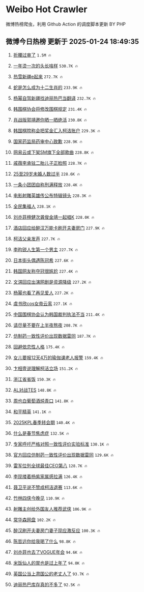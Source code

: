# Weibo Hot Crawler 



微博热榜爬虫，利用 Github Action 的调度脚本更新 BY PHP 


## 微博今日热榜 更新于 2025-01-24 18:49:35 
1. [折腰过审了](https://s.weibo.com/weibo?q=%23%E6%8A%98%E8%85%B0%E8%BF%87%E5%AE%A1%E4%BA%86%23&t=31&band_rank=1&Refer=top) `1.5M 🔥` 

1. [一年烫一次的头长啥样](https://s.weibo.com/weibo?q=%E4%B8%80%E5%B9%B4%E7%83%AB%E4%B8%80%E6%AC%A1%E7%9A%84%E5%A4%B4%E9%95%BF%E5%95%A5%E6%A0%B7&t=31&band_rank=2&Refer=top) `530.7K 🔥` 

1. [热雪新疆e起来](https://s.weibo.com/weibo?q=%23%E7%83%AD%E9%9B%AA%E6%96%B0%E7%96%86e%E8%B5%B7%E6%9D%A5%23&t=31&band_rank=3&Refer=top) `272.7K 🔥` 

1. [蛇是怎么成为十二生肖的](https://s.weibo.com/weibo?q=%23%E8%9B%87%E6%98%AF%E6%80%8E%E4%B9%88%E6%88%90%E4%B8%BA%E5%8D%81%E4%BA%8C%E7%94%9F%E8%82%96%E7%9A%84%23&t=31&band_rank=4&Refer=top) `233.9K 🔥` 

1. [杨幂自驾新疆找迪丽热巴当翻译](https://s.weibo.com/weibo?q=%E6%9D%A8%E5%B9%82%E8%87%AA%E9%A9%BE%E6%96%B0%E7%96%86%E6%89%BE%E8%BF%AA%E4%B8%BD%E7%83%AD%E5%B7%B4%E5%BD%93%E7%BF%BB%E8%AF%91&t=31&band_rank=5&Refer=top) `232.7K 🔥` 

1. [韩围棋协会将修改围棋规定](https://s.weibo.com/weibo?q=%23%E9%9F%A9%E5%9B%B4%E6%A3%8B%E5%8D%8F%E4%BC%9A%E5%B0%86%E4%BF%AE%E6%94%B9%E5%9B%B4%E6%A3%8B%E8%A7%84%E5%AE%9A%23&t=31&band_rank=6&Refer=top) `231.4K 🔥` 

1. [肖战版郭靖邀你晒一晒绝活](https://s.weibo.com/weibo?q=%23%E8%82%96%E6%88%98%E7%89%88%E9%83%AD%E9%9D%96%E9%82%80%E4%BD%A0%E6%99%92%E4%B8%80%E6%99%92%E7%BB%9D%E6%B4%BB%23&t=31&band_rank=7&Refer=top) `230.8K 🔥` 

1. [韩国棋院称会把奖金汇入柯洁账户](https://s.weibo.com/weibo?q=%23%E9%9F%A9%E5%9B%BD%E6%A3%8B%E9%99%A2%E7%A7%B0%E4%BC%9A%E6%8A%8A%E5%A5%96%E9%87%91%E6%B1%87%E5%85%A5%E6%9F%AF%E6%B4%81%E8%B4%A6%E6%88%B7%23&t=31&band_rank=8&Refer=top) `229.3K 🔥` 

1. [国家药监局药审中心致歉](https://s.weibo.com/weibo?q=%23%E5%9B%BD%E5%AE%B6%E8%8D%AF%E7%9B%91%E5%B1%80%E8%8D%AF%E5%AE%A1%E4%B8%AD%E5%BF%83%E8%87%B4%E6%AD%89%23&t=31&band_rank=9&Refer=top) `228.9K 🔥` 

1. [网易云或下架SM旗下全部歌曲](https://s.weibo.com/weibo?q=%23%E7%BD%91%E6%98%93%E4%BA%91%E6%88%96%E4%B8%8B%E6%9E%B6SM%E6%97%97%E4%B8%8B%E5%85%A8%E9%83%A8%E6%AD%8C%E6%9B%B2%23&t=31&band_rank=10&Refer=top) `228.8K 🔥` 

1. [戚薇李承铉二胎儿子正脸照](https://s.weibo.com/weibo?q=%23%E6%88%9A%E8%96%87%E6%9D%8E%E6%89%BF%E9%93%89%E4%BA%8C%E8%83%8E%E5%84%BF%E5%AD%90%E6%AD%A3%E8%84%B8%E7%85%A7%23&t=31&band_rank=11&Refer=top) `228.7K 🔥` 

1. [25至29岁未婚人数过半](https://s.weibo.com/weibo?q=%2325%E8%87%B329%E5%B2%81%E6%9C%AA%E5%A9%9A%E4%BA%BA%E6%95%B0%E8%BF%87%E5%8D%8A%23&t=31&band_rank=12&Refer=top) `228.6K 🔥` 

1. [一条小团团自称刑满释放](https://s.weibo.com/weibo?q=%23%E4%B8%80%E6%9D%A1%E5%B0%8F%E5%9B%A2%E5%9B%A2%E8%87%AA%E7%A7%B0%E5%88%91%E6%BB%A1%E9%87%8A%E6%94%BE%23&t=31&band_rank=13&Refer=top) `228.4K 🔥` 

1. [电影射雕英雄传公布特辑镜头](https://s.weibo.com/weibo?q=%23%E7%94%B5%E5%BD%B1%E5%B0%84%E9%9B%95%E8%8B%B1%E9%9B%84%E4%BC%A0%E5%85%AC%E5%B8%83%E7%89%B9%E8%BE%91%E9%95%9C%E5%A4%B4%23&t=31&band_rank=14&Refer=top) `228.3K 🔥` 

1. [全民集福人](https://s.weibo.com/weibo?q=%23%E5%85%A8%E6%B0%91%E9%9B%86%E7%A6%8F%E4%BA%BA%23&t=31&band_rank=15&Refer=top) `228.1K 🔥` 

1. [刘亦菲檀健次龚俊金靖一起唱K](https://s.weibo.com/weibo?q=%23%E5%88%98%E4%BA%A6%E8%8F%B2%E6%AA%80%E5%81%A5%E6%AC%A1%E9%BE%9A%E4%BF%8A%E9%87%91%E9%9D%96%E4%B8%80%E8%B5%B7%E5%94%B1K%23&t=31&band_rank=16&Refer=top) `228.0K 🔥` 

1. [酒店回应给醉汉万能卡刷开夫妻房门](https://s.weibo.com/weibo?q=%23%E9%85%92%E5%BA%97%E5%9B%9E%E5%BA%94%E7%BB%99%E9%86%89%E6%B1%89%E4%B8%87%E8%83%BD%E5%8D%A1%E5%88%B7%E5%BC%80%E5%A4%AB%E5%A6%BB%E6%88%BF%E9%97%A8%23&t=31&band_rank=17&Refer=top) `227.9K 🔥` 

1. [柯洁父亲发声](https://s.weibo.com/weibo?q=%23%E6%9F%AF%E6%B4%81%E7%88%B6%E4%BA%B2%E5%8F%91%E5%A3%B0%23&t=31&band_rank=18&Refer=top) `227.7K 🔥` 

1. [李昀锐人生第一个男主](https://s.weibo.com/weibo?q=%23%E6%9D%8E%E6%98%80%E9%94%90%E4%BA%BA%E7%94%9F%E7%AC%AC%E4%B8%80%E4%B8%AA%E7%94%B7%E4%B8%BB%23&t=31&band_rank=19&Refer=top) `227.7K 🔥` 

1. [日本街头偶遇陈冠希](https://s.weibo.com/weibo?q=%23%E6%97%A5%E6%9C%AC%E8%A1%97%E5%A4%B4%E5%81%B6%E9%81%87%E9%99%88%E5%86%A0%E5%B8%8C%23&t=31&band_rank=20&Refer=top) `227.6K 🔥` 

1. [韩国网友称夺冠很尴尬](https://s.weibo.com/weibo?q=%23%E9%9F%A9%E5%9B%BD%E7%BD%91%E5%8F%8B%E7%A7%B0%E5%A4%BA%E5%86%A0%E5%BE%88%E5%B0%B4%E5%B0%AC%23&t=31&band_rank=21&Refer=top) `227.4K 🔥` 

1. [文淇回应出演网剧是资源降级](https://s.weibo.com/weibo?q=%23%E6%96%87%E6%B7%87%E5%9B%9E%E5%BA%94%E5%87%BA%E6%BC%94%E7%BD%91%E5%89%A7%E6%98%AF%E8%B5%84%E6%BA%90%E9%99%8D%E7%BA%A7%23&t=31&band_rank=22&Refer=top) `227.2K 🔥` 

1. [杨幂也看了再见爱人](https://s.weibo.com/weibo?q=%23%E6%9D%A8%E5%B9%82%E4%B9%9F%E7%9C%8B%E4%BA%86%E5%86%8D%E8%A7%81%E7%88%B1%E4%BA%BA%23&t=31&band_rank=23&Refer=top) `227.2K 🔥` 

1. [虞书欣cos女帝云鸾](https://s.weibo.com/weibo?q=%23%E8%99%9E%E4%B9%A6%E6%AC%A3cos%E5%A5%B3%E5%B8%9D%E4%BA%91%E9%B8%BE%23&t=31&band_rank=24&Refer=top) `227.1K 🔥` 

1. [中国围棋协会认为韩国裁判执法不当](https://s.weibo.com/weibo?q=%23%E4%B8%AD%E5%9B%BD%E5%9B%B4%E6%A3%8B%E5%8D%8F%E4%BC%9A%E8%AE%A4%E4%B8%BA%E9%9F%A9%E5%9B%BD%E8%A3%81%E5%88%A4%E6%89%A7%E6%B3%95%E4%B8%8D%E5%BD%93%23&t=31&band_rank=25&Refer=top) `211.4K 🔥` 

1. [请尽量不要在上半夜熬夜](https://s.weibo.com/weibo?q=%23%E8%AF%B7%E5%B0%BD%E9%87%8F%E4%B8%8D%E8%A6%81%E5%9C%A8%E4%B8%8A%E5%8D%8A%E5%A4%9C%E7%86%AC%E5%A4%9C%23&t=31&band_rank=26&Refer=top) `208.7K 🔥` 

1. [仿制药一致性评价出现数据雷同](https://s.weibo.com/weibo?q=%23%E4%BB%BF%E5%88%B6%E8%8D%AF%E4%B8%80%E8%87%B4%E6%80%A7%E8%AF%84%E4%BB%B7%E5%87%BA%E7%8E%B0%E6%95%B0%E6%8D%AE%E9%9B%B7%E5%90%8C%23&t=31&band_rank=27&Refer=top) `187.7K 🔥` 

1. [回避依恋性人格](https://s.weibo.com/weibo?q=%E5%9B%9E%E9%81%BF%E4%BE%9D%E6%81%8B%E6%80%A7%E4%BA%BA%E6%A0%BC&t=31&band_rank=28&Refer=top) `175.4K 🔥` 

1. [女儿要报12天4万的瑜伽课老人报警](https://s.weibo.com/weibo?q=%23%E5%A5%B3%E5%84%BF%E8%A6%81%E6%8A%A512%E5%A4%A94%E4%B8%87%E7%9A%84%E7%91%9C%E4%BC%BD%E8%AF%BE%E8%80%81%E4%BA%BA%E6%8A%A5%E8%AD%A6%23&t=31&band_rank=29&Refer=top) `159.4K 🔥` 

1. [卞相壹说理解柯洁立场](https://s.weibo.com/weibo?q=%23%E5%8D%9E%E7%9B%B8%E5%A3%B9%E8%AF%B4%E7%90%86%E8%A7%A3%E6%9F%AF%E6%B4%81%E7%AB%8B%E5%9C%BA%23&t=31&band_rank=30&Refer=top) `151.2K 🔥` 

1. [浙江省省饭](https://s.weibo.com/weibo?q=%E6%B5%99%E6%B1%9F%E7%9C%81%E7%9C%81%E9%A5%AD&t=31&band_rank=31&Refer=top) `150.3K 🔥` 

1. [AL对战TES](https://s.weibo.com/weibo?q=AL%E5%AF%B9%E6%88%98TES&t=31&band_rank=32&Refer=top) `148.8K 🔥` 

1. [周也白葡萄酒炖青口](https://s.weibo.com/weibo?q=%23%E5%91%A8%E4%B9%9F%E7%99%BD%E8%91%A1%E8%90%84%E9%85%92%E7%82%96%E9%9D%92%E5%8F%A3%23&t=31&band_rank=33&Refer=top) `141.8K 🔥` 

1. [和平精英](https://s.weibo.com/weibo?q=%23%E5%92%8C%E5%B9%B3%E7%B2%BE%E8%8B%B1%23&t=31&band_rank=34&Refer=top) `141.1K 🔥` 

1. [2025KPL春季转会期](https://s.weibo.com/weibo?q=%232025KPL%E6%98%A5%E5%AD%A3%E8%BD%AC%E4%BC%9A%E6%9C%9F%23&t=31&band_rank=35&Refer=top) `140.4K 🔥` 

1. [什么是春节焦虑症](https://s.weibo.com/weibo?q=%23%E4%BB%80%E4%B9%88%E6%98%AF%E6%98%A5%E8%8A%82%E7%84%A6%E8%99%91%E7%97%87%23&t=31&band_rank=36&Refer=top) `132.5K 🔥` 

1. [专家呼吁严格对照一致性评价实验标准](https://s.weibo.com/weibo?q=%E4%B8%93%E5%AE%B6%E5%91%BC%E5%90%81%E4%B8%A5%E6%A0%BC%E5%AF%B9%E7%85%A7%E4%B8%80%E8%87%B4%E6%80%A7%E8%AF%84%E4%BB%B7%E5%AE%9E%E9%AA%8C%E6%A0%87%E5%87%86&t=31&band_rank=37&Refer=top) `130.1K 🔥` 

1. [官方回应仿制药一致性评价出现数据雷同](https://s.weibo.com/weibo?q=%23%E5%AE%98%E6%96%B9%E5%9B%9E%E5%BA%94%E4%BB%BF%E5%88%B6%E8%8D%AF%E4%B8%80%E8%87%B4%E6%80%A7%E8%AF%84%E4%BB%B7%E5%87%BA%E7%8E%B0%E6%95%B0%E6%8D%AE%E9%9B%B7%E5%90%8C%23&t=31&band_rank=38&Refer=top) `129.6K 🔥` 

1. [雷军位列全球最佳CEO第八](https://s.weibo.com/weibo?q=%23%E9%9B%B7%E5%86%9B%E4%BD%8D%E5%88%97%E5%85%A8%E7%90%83%E6%9C%80%E4%BD%B3CEO%E7%AC%AC%E5%85%AB%23&t=31&band_rank=39&Refer=top) `128.7K 🔥` 

1. [李现搂着杨紫家属感拉满](https://s.weibo.com/weibo?q=%23%E6%9D%8E%E7%8E%B0%E6%90%82%E7%9D%80%E6%9D%A8%E7%B4%AB%E5%AE%B6%E5%B1%9E%E6%84%9F%E6%8B%89%E6%BB%A1%23&t=31&band_rank=40&Refer=top) `126.4K 🔥` 

1. [聂卫平说不赞成柯洁退赛](https://s.weibo.com/weibo?q=%23%E8%81%82%E5%8D%AB%E5%B9%B3%E8%AF%B4%E4%B8%8D%E8%B5%9E%E6%88%90%E6%9F%AF%E6%B4%81%E9%80%80%E8%B5%9B%23&t=31&band_rank=41&Refer=top) `113.6K 🔥` 

1. [竹林四侠今晚见](https://s.weibo.com/weibo?q=%23%E7%AB%B9%E6%9E%97%E5%9B%9B%E4%BE%A0%E4%BB%8A%E6%99%9A%E8%A7%81%23&t=31&band_rank=42&Refer=top) `110.9K 🔥` 

1. [射雕主创给外国友人推荐武侠](https://s.weibo.com/weibo?q=%23%E5%B0%84%E9%9B%95%E4%B8%BB%E5%88%9B%E7%BB%99%E5%A4%96%E5%9B%BD%E5%8F%8B%E4%BA%BA%E6%8E%A8%E8%8D%90%E6%AD%A6%E4%BE%A0%23&t=31&band_rank=43&Refer=top) `106.9K 🔥` 

1. [常华森网盘](https://s.weibo.com/weibo?q=%E5%B8%B8%E5%8D%8E%E6%A3%AE%E7%BD%91%E7%9B%98&t=31&band_rank=44&Refer=top) `102.2K 🔥` 

1. [醉汉刷开夫妻房门妻子现应激反应](https://s.weibo.com/weibo?q=%23%E9%86%89%E6%B1%89%E5%88%B7%E5%BC%80%E5%A4%AB%E5%A6%BB%E6%88%BF%E9%97%A8%E5%A6%BB%E5%AD%90%E7%8E%B0%E5%BA%94%E6%BF%80%E5%8F%8D%E5%BA%94%23&t=31&band_rank=45&Refer=top) `100.3K 🔥` 

1. [陈哲远你给我喝了什么](https://s.weibo.com/weibo?q=%23%E9%99%88%E5%93%B2%E8%BF%9C%E4%BD%A0%E7%BB%99%E6%88%91%E5%96%9D%E4%BA%86%E4%BB%80%E4%B9%88%23&t=31&band_rank=46&Refer=top) `98.8K 🔥` 

1. [刘亦菲也去了VOGUE年会](https://s.weibo.com/weibo?q=%23%E5%88%98%E4%BA%A6%E8%8F%B2%E4%B9%9F%E5%8E%BB%E4%BA%86VOGUE%E5%B9%B4%E4%BC%9A%23&t=31&band_rank=47&Refer=top) `94.6K 🔥` 

1. [米饭仙人的胃也是过上年了](https://s.weibo.com/weibo?q=%E7%B1%B3%E9%A5%AD%E4%BB%99%E4%BA%BA%E7%9A%84%E8%83%83%E4%B9%9F%E6%98%AF%E8%BF%87%E4%B8%8A%E5%B9%B4%E4%BA%86&t=31&band_rank=48&Refer=top) `94.0K 🔥` 

1. [英国公当上肃国公的老丈人了](https://s.weibo.com/weibo?q=%E8%8B%B1%E5%9B%BD%E5%85%AC%E5%BD%93%E4%B8%8A%E8%82%83%E5%9B%BD%E5%85%AC%E7%9A%84%E8%80%81%E4%B8%88%E4%BA%BA%E4%BA%86&t=31&band_rank=49&Refer=top) `93.7K 🔥` 

1. [迪丽热巴库存真的不多了](https://s.weibo.com/weibo?q=%23%E8%BF%AA%E4%B8%BD%E7%83%AD%E5%B7%B4%E5%BA%93%E5%AD%98%E7%9C%9F%E7%9A%84%E4%B8%8D%E5%A4%9A%E4%BA%86%23&t=31&band_rank=50&Refer=top) `92.5K 🔥` 

